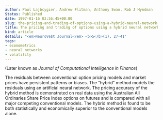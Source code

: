 ```yaml
---
author: Paul Lajbcygier, Andrew Flitman, Anthony Swan, Rob J Hyndman
Status: Published
date: 1997-01-16 02:56:45+00:00
slug: the-pricing-and-trading-of-options-using-a-hybrid-neural-network-model-with-historical-volatility
title: The pricing and trading of options using a hybrid neural network model with historical volatility
kind: article
details: "<em>NeuroVe$t Journal</em> <b>5</b>(1), 27-41"
tags:
- econometrics
- neural networks
- volatility
---
```



(Later known as _Journal of Computational Intelligence in Finance_)



The residuals between conventional option pricing models and market prices have persistent patterns or biases. The "hybrid" method models the residuals using an artificial neural network. The pricing accuracy of the hybrid method is demonstrated on real data using the Australian All Ordinaries Share Price Index options on futures and is compared with all major competing conventional models. The hybrid method is found to be both statistically and economically superior to the conventional models alone.
